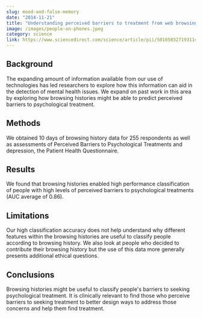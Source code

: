 ```yaml
---
slug: mood-and-false-memory
date: "2014-11-21"
title: "Understanding perceived barriers to treatment from web browsing behavior"
image: /images/people-on-phones.jpeg
category: science
link: https://www.sciencedirect.com/science/article/pii/S0165032719311462?casa_token=ZARxpW7UIzkAAAAA:GkJfFCOlIPBvQNVPHbIOI7LjhWN8OHGoJYwLTKpvFVzb1vS7kCJ0yvmr3mb2QD4XJ-_VncAR8Q
---
```



## Background
The expanding amount of information available from our use of technologies has led researchers to explore how this information can aid in the detection of mental health issues. We expand on past work in this area by exploring how browsing histories might be able to predict perceived barriers to psychological treatment.
## Methods
We obtained 10 days of browsing history data for 255 respondents as well as assessments of Perceived Barriers to Psychological Treatments and depression, the Patient Health Questionnaire.
## Results
We found that browsing histories enabled high performance classification of people with high levels of perceived barriers to psychological treatments (AUC average of 0.86).
## Limitations
Our high classification accuracy does not help understand why different features within the browsing histories are useful to classify people according to browsing history. We also look at people who decided to contribute their browsing history but the use of this data more generally presents additional ethical questions.
## Conclusions
Browsing histories might be useful to classify people's barriers to seeking psychological treatment. It is clinically relevant to find those who perceive barriers to seeking treatment to better design ways to address those concerns and help them find treatment.